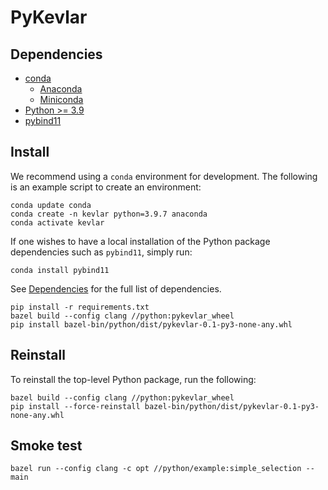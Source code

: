 # PyKevlar

## Dependencies

- [conda](https://docs.conda.io/projects/conda/en/latest/index.html)
    - [Anaconda](https://www.anaconda.com/)
    - [Miniconda](https://docs.conda.io/en/latest/miniconda.html)
- [Python >= 3.9](https://www.python.org/)
- [pybind11](https://pybind11.readthedocs.io/en/stable/)

## Install

We recommend using a `conda` environment for development.
The following is an example script to create an environment:
```
conda update conda
conda create -n kevlar python=3.9.7 anaconda
conda activate kevlar
```

If one wishes to have a local installation of the Python 
package dependencies such as `pybind11`, simply run:
```
conda install pybind11
```
See [Dependencies](#dependencies) for the full list of dependencies.

```
pip install -r requirements.txt
bazel build --config clang //python:pykevlar_wheel
pip install bazel-bin/python/dist/pykevlar-0.1-py3-none-any.whl
```

## Reinstall

To reinstall the top-level Python package,
run the following:
```
bazel build --config clang //python:pykevlar_wheel
pip install --force-reinstall bazel-bin/python/dist/pykevlar-0.1-py3-none-any.whl
```

## Smoke test

```
bazel run --config clang -c opt //python/example:simple_selection -- main
```
